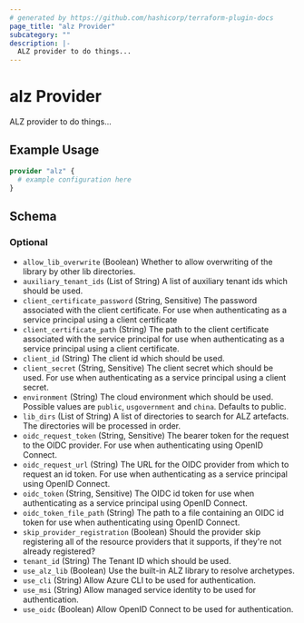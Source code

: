 ```yaml
---
# generated by https://github.com/hashicorp/terraform-plugin-docs
page_title: "alz Provider"
subcategory: ""
description: |-
  ALZ provider to do things...
---
```


# alz Provider

ALZ provider to do things...

## Example Usage

```terraform
provider "alz" {
  # example configuration here
}
```

<!-- schema generated by tfplugindocs -->
## Schema

### Optional

- `allow_lib_overwrite` (Boolean) Whether to allow overwriting of the library by other lib directories.
- `auxiliary_tenant_ids` (List of String) A list of auxiliary tenant ids which should be used.
- `client_certificate_password` (String, Sensitive) The password associated with the client certificate. For use when authenticating as a service principal using a client certificate
- `client_certificate_path` (String) The path to the client certificate associated with the service principal for use when authenticating as a service principal using a client certificate.
- `client_id` (String) The client id which should be used.
- `client_secret` (String, Sensitive) The client secret which should be used. For use when authenticating as a service principal using a client secret.
- `environment` (String) The cloud environment which should be used. Possible values are `public`, `usgovernment` and `china`. Defaults to public.
- `lib_dirs` (List of String) A list of directories to search for ALZ artefacts. The directories will be processed in order.
- `oidc_request_token` (String, Sensitive) The bearer token for the request to the OIDC provider. For use when authenticating using OpenID Connect.
- `oidc_request_url` (String) The URL for the OIDC provider from which to request an id token. For use when authenticating as a service principal using OpenID Connect.
- `oidc_token` (String, Sensitive) The OIDC id token for use when authenticating as a service principal using OpenID Connect.
- `oidc_token_file_path` (String) The path to a file containing an OIDC id token for use when authenticating using OpenID Connect.
- `skip_provider_registration` (Boolean) Should the provider skip registering all of the resource providers that it supports, if they're not already registered?
- `tenant_id` (String) The Tenant ID which should be used.
- `use_alz_lib` (Boolean) Use the built-in ALZ library to resolve archetypes.
- `use_cli` (String) Allow Azure CLI to be used for authentication.
- `use_msi` (String) Allow managed service identity to be used for authentication.
- `use_oidc` (Boolean) Allow OpenID Connect to be used for authentication.
